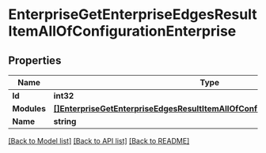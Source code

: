 # EnterpriseGetEnterpriseEdgesResultItemAllOfConfigurationEnterprise

## Properties

Name | Type | Description | Notes
------------ | ------------- | ------------- | -------------
**Id** | **int32** |  | [optional] 
**Modules** | [**[]EnterpriseGetEnterpriseEdgesResultItemAllOfConfigurationEnterpriseModules**](enterprise_get_enterprise_edges_result_item_allOf_configuration_enterprise_modules.md) |  | [optional] 
**Name** | **string** |  | [optional] 

[[Back to Model list]](../README.md#documentation-for-models) [[Back to API list]](../README.md#documentation-for-api-endpoints) [[Back to README]](../README.md)


